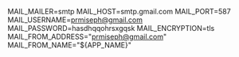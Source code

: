 MAIL_MAILER=smtp
MAIL_HOST=smtp.gmail.com
MAIL_PORT=587
MAIL_USERNAME=prmiseph@gmail.com
MAIL_PASSWORD=hasdhqqohrsxgqsk
MAIL_ENCRYPTION=tls
MAIL_FROM_ADDRESS="prmiseph@gmail.com"
MAIL_FROM_NAME="${APP_NAME}"

